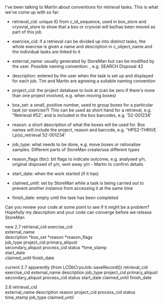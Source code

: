 I've been talking to Martin about conventions for retrieval tasks. This is what we've come up with so far: 
 
 * retrieval_cid: unique ID from c_id_sequence, used in box_store and cryovial_store to show that a box or cryovial will be/has been moved as part of this job 
 
 * exercise_cid: if a retrieval can be divided up into distinct tasks, the whole exercise is given a name and description in c_object_name and the individual tasks are linked to it 
 
 * external_name: usually generated by StoreMan but can be modified by the user. Possible naming convention: <project> <job type> <box set>, e.g. SEARCH Disposal 42 
 
 * description: entered by the user when the task is set up and displayed for each job. Tim and Martin are agreeing a suitable naming convention 
 
 * project_cid: the project database to look at (can be zero if there's more than one project involved, e.g. when moving boxes) 
 
 * box_set: a small, positive number, used to group boxes for a particular task (or exercise?) This can be used as short hand for a retrieval, e.g. "Retrieval #52', and is included in the box barcodes, e.g. '52-001234' 
 
 * reason: a short description of what the boxes will be used for. Box names will include the project, reason and barcode, e.g. "HPS2-THRIVE Lp(s)_retrieval 52-001234' 
 
 * job_type: what needs to be done, e.g. move boxes or rationalise samples. Different parts of StoreMan create/use different types 
 
 * reason_flags (tbc): bit flags to indicate outcome, e.g. analysed y/n, original disposed of y/n, sent away y/n - Martin to confirm details 
 
 * start_date: when the work started (if it has) 
 
 * claimed_until: set by StoreMan while a task is being carried out to prevent another instance from accessing it at the same time 
 
 * finish_date: empty until the task has been completed 
 
Can you review your code at some point to see if it might be a problem? Hopefully my description and your code can converge before we release StoreMan 


new 2.7
retrieval_cid
exercise_cid	 
external_name	 
description
*box_set
*reason
*reason_flags	 
job_type
project_cid
primary_aliquot	 
secondary_aliquot
process_cid
status
*time_stamp	 
start_date	 
claimed_until
finish_date

current 2.7 apparently (from LCDbCryoJob::saveRecord())
retrieval_cid
exercise_cid
external_name
description
job_type
project_cid
primary_aliquot
secondary_aliquot
process_cid
status
start_date
claimed_until
finish_date			


2.6
retrieval_cid	 
external_name
description
reason
project_cid
process_cid
status
time_stamp
job_type
claimed_until


